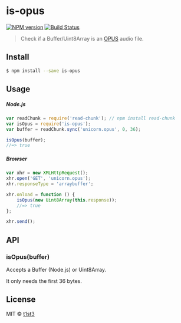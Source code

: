 # is-opus

[![NPM version](https://img.shields.io/npm/v/is-opus.svg)](https://www.npmjs.com/package/is-opus)
[![Build Status](https://travis-ci.org/t1st3/is-opus.svg?branch=master)](https://travis-ci.org/t1st3/is-opus)

> Check if a Buffer/Uint8Array is an [OPUS](https://en.wikipedia.org/wiki/Opus_%28audio_format%29) audio file.


## Install

```sh
$ npm install --save is-opus
```


## Usage

##### Node.js

```js
var readChunk = require('read-chunk'); // npm install read-chunk
var isOpus = require('is-opus');
var buffer = readChunk.sync('unicorn.opus', 0, 36);

isOpus(buffer);
//=> true
```

##### Browser

```js
var xhr = new XMLHttpRequest();
xhr.open('GET', 'unicorn.opus');
xhr.responseType = 'arraybuffer';

xhr.onload = function () {
	isOpus(new Uint8Array(this.response));
	//=> true
};

xhr.send();
```


## API

### isOpus(buffer)

Accepts a Buffer (Node.js) or Uint8Array.

It only needs the first 36 bytes.


## License

MIT © [t1st3](http://www.tiste.org)
